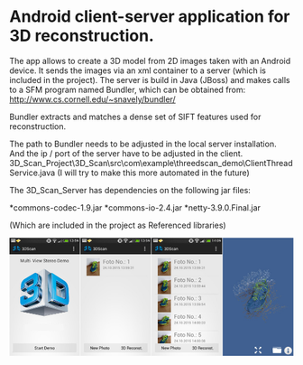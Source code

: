 # Android client-server application for 3D reconstruction.

The app allows to create a 3D model from 2D images taken with an Android device. It sends the images via an xml container to a server (which is included in the project). The server is build in Java (JBoss) and makes calls to a SFM program named Bundler, which can be obtained from: http://www.cs.cornell.edu/~snavely/bundler/

Bundler extracts and matches a dense set of SIFT features used for reconstruction.

The path to Bundler needs to be adjusted in the local server installation. And the ip / port of the server have to be adjusted in the client. 3D_Scan_Project\3D_Scan\src\com\example\threedscan_demo\ClientThreadService.java (I will try to make this more automated in the future)

The 3D_Scan_Server has dependencies on the following jar files:

*commons-codec-1.9.jar
*commons-io-2.4.jar
*netty-3.9.0.Final.jar

(Which are included in the project as Referenced libraries)

![alt text](https://github.com/ohza/3D_Scan_Project/blob/master/example.jpg "Example")
